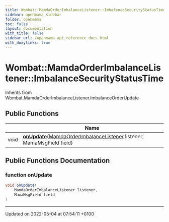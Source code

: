 ```yaml
---
title: Wombat::MamdaOrderImbalanceListener::ImbalanceSecurityStatusTime
sidebar: openmama_sidebar
folder: openmama
toc: false
layout: documentation
with_title: false
sidebar_url: /openmama_api_reference_docs.html
with_doxylinks: true
---
```


# Wombat::MamdaOrderImbalanceListener::ImbalanceSecurityStatusTime





Inherits from Wombat.MamdaOrderImbalanceListener.ImbalanceOrderUpdate

## Public Functions

|                | Name           |
| -------------- | -------------- |
| void | **[onUpdate](classWombat_1_1MamdaOrderImbalanceListener_1_1ImbalanceSecurityStatusTime.html#function-onupdate)**([MamdaOrderImbalanceListener](classWombat_1_1MamdaOrderImbalanceListener.html) listener, MamaMsgField field) |

## Public Functions Documentation

### function onUpdate

```csharp
void onUpdate(
    MamdaOrderImbalanceListener listener,
    MamaMsgField field
)
```


-------------------------------

Updated on 2022-05-04 at 07:54:11 +0100